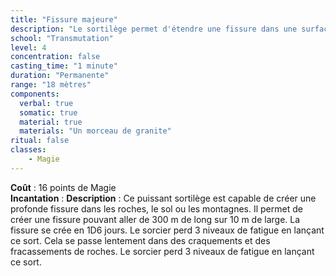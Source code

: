```yaml
---
title: "Fissure majeure"
description: "Le sortilège permet d'étendre une fissure dans une surface rocheuse."
school: "Transmutation"
level: 4
concentration: false
casting_time: "1 minute"
duration: "Permanente"
range: "18 mètres"
components:
  verbal: true
  somatic: true
  material: true
  materials: "Un morceau de granite"
ritual: false
classes:
    - Magie
---
```

**Coût** : 16 points de Magie  
**Incantation** : 
**Description** : Ce puissant sortilège est capable de créer une profonde fissure dans les roches, le sol ou les montagnes. Il permet de créer une fissure pouvant aller de 300 m de long sur 10 m de large. La fissure se crée en 1D6 jours. Le sorcier perd 3 niveaux de fatigue en lançant ce sort.
Cela se passe lentement dans des craquements et des fracassements de roches. Le sorcier perd 3 niveaux de fatigue en lançant ce sort.
